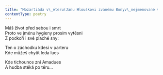 ```yaml
---
title: "Mozartiáda v\_éteru(Janu Hlouškovi zvanému Bonyv\_nejmenované vinárně)"
contentType: poetry
---
```


<section>

Máš život před sebou i smrt  
Proto ve jménu hygieny prosím vytěsni  
Z podkoří i své plaché sny:

</section>

<section>

Ten o záchodku kdesi v parteru  
Kde můžeš chytit leda lues

</section>

<section>

Kde tichounce zní Amadues  
A hudba stéká po téru…

</section>
